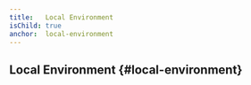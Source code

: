 ```yaml
---
title:   Local Environment
isChild: true
anchor:  local-environment
---
```


## Local Environment {#local-environment}